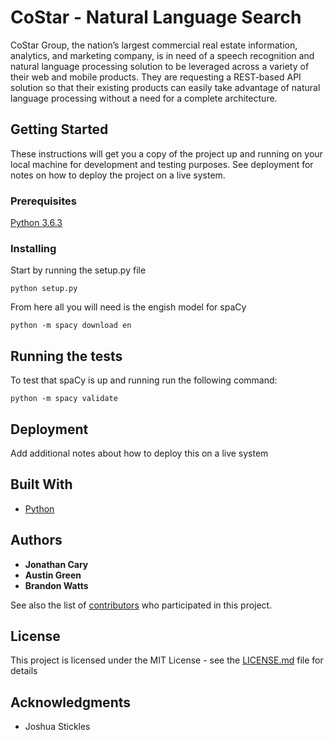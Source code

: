 # CoStar - Natural Language Search

CoStar Group, the nation’s largest commercial real estate information, analytics, and
marketing company, is in need of a speech recognition and natural language processing solution to be leveraged across a variety of their web and mobile products. They are requesting a REST-based API solution so that their existing products can easily take advantage of natural language processing without a need for a complete architecture.

## Getting Started

These instructions will get you a copy of the project up and running on your local machine for development and testing purposes. See deployment for notes on how to deploy the project on a live system.

### Prerequisites

[Python 3.6.3](https://www.python.org/downloads/)

### Installing

Start by running the setup.py file

```
python setup.py
```

From here all you will need is the engish model for spaCy

```
python -m spacy download en
```

## Running the tests

To test that spaCy is up and running run the following command:

```
python -m spacy validate
```

## Deployment

Add additional notes about how to deploy this on a live system

## Built With

* [Python](https://www.python.org/)

## Authors

* **Jonathan Cary**
* **Austin Green**
* **Brandon Watts**

See also the list of [contributors](https://github.com/brandonwatts/Capstone/graphs/contributors) who participated in this project.

## License

This project is licensed under the MIT License - see the [LICENSE.md](https://github.com/brandonwatts/Capstone/blob/master/LICENSE) file for details

## Acknowledgments

* Joshua Stickles
